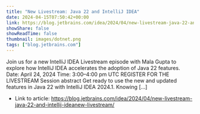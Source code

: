```yaml
---
title: "New Livestream: Java 22 and IntelliJ IDEA"
date: 2024-04-15T07:50:42+00:00
link: https://blog.jetbrains.com/idea/2024/04/new-livestream-java-22-and-intellij-ideanew-livestream/
showShare: false
showReadTime: false
thumbnail: images/dotnet.png
tags: ["blog.jetbrains.com"]
---
```

Join us for a new IntelliJ IDEA Livestream episode with Mala Gupta to explore how IntelliJ IDEA accelerates the adoption of Java 22 features. Date: April 24, 2024 Time: 3:00–4:00 pm UTC REGISTER FOR THE LIVESTREAM Session abstract Get ready to use the new and updated features in Java 22 with IntelliJ IDEA 2024.1. Knowing […]

- Link to article: https://blog.jetbrains.com/idea/2024/04/new-livestream-java-22-and-intellij-ideanew-livestream/